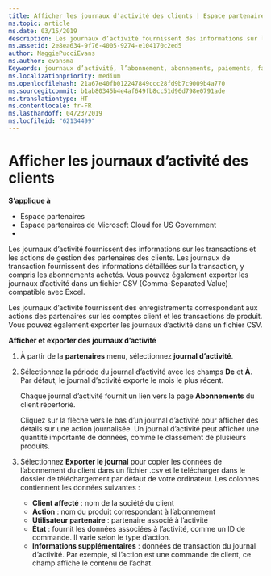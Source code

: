 ```yaml
---
title: Afficher les journaux d’activité des clients | Espace partenaires
ms.topic: article
ms.date: 03/15/2019
description: Les journaux d’activité fournissent des informations sur les transactions et les actions de gestion des partenaires des clients.
ms.assetid: 2e8ea634-9f76-4005-9274-e104170c2ed5
author: MaggiePucciEvans
ms.author: evansma
Keywords: journaux d’activité, l’abonnement, abonnements, paiements, facturation, transactions
ms.localizationpriority: medium
ms.openlocfilehash: 21a67e40fb012247849ccc28fd9b7c9009b4a770
ms.sourcegitcommit: b1ab80345b4e4af649fb8cc51d96d798e0791ade
ms.translationtype: HT
ms.contentlocale: fr-FR
ms.lasthandoff: 04/23/2019
ms.locfileid: "62134499"
---
```

# <a name="view-customer-activity-logs"></a>Afficher les journaux d’activité des clients

**S’applique à**

-  Espace partenaires
-  Espace partenaires de Microsoft Cloud for US Government
-  


Les journaux d’activité fournissent des informations sur les transactions et les actions de gestion des partenaires des clients. Les journaux de transaction fournissent des informations détaillées sur la transaction, y compris les abonnements achetés. Vous pouvez également exporter les journaux d’activité dans un fichier CSV (Comma-Separated Value) compatible avec Excel.

Les journaux d’activité fournissent des enregistrements correspondant aux actions des partenaires sur les comptes client et les transactions de produit. Vous pouvez également exporter les journaux d’activité dans un fichier&nbsp;CSV.

**Afficher et exporter des journaux d’activité**

1.  À partir de la **partenaires** menu, sélectionnez **journal d’activité**.
2.  Sélectionnez la période du journal d’activité avec les champs **De** et **À**. Par défaut, le journal d’activité exporte le mois le plus récent.

    Chaque journal d’activité fournit un lien vers la page **Abonnements** du client répertorié.

    Cliquez sur la flèche vers le bas d’un journal d’activité pour afficher des détails sur une action journalisée. Un journal d’activité peut afficher une quantité importante de données, comme le classement de plusieurs produits.

3.  Sélectionnez **Exporter le journal** pour copier les données de l’abonnement du client dans un fichier .csv et le télécharger dans le dossier de téléchargement par défaut de votre ordinateur. Les colonnes contiennent les données suivantes&nbsp;:
    -   **Client affecté**&nbsp;: nom de la société du client
    -   **Action**&nbsp;: nom du produit correspondant à l’abonnement
    -   **Utilisateur partenaire**&nbsp;: partenaire associé à l’activité
    -   **État**&nbsp;: fournit les données associées à l’activité, comme un ID de commande. Il varie selon le type d’action.
    -   **Informations supplémentaires**&nbsp;: données de transaction du journal d’activité. Par exemple, si l’action est une commande de client, ce champ affiche le contenu de l’achat.

 

 



